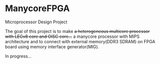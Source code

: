 # ManycoreFPGA
Microprocessor Design Project

The goal of this project is to make ~~a heterogeneous multicore processor with LEGv8 core and OISC core...~~ a manycore processor with MIPS architecture and to connect with external memory(DDR3 SDRAM) on FPGA board using memory interface generator(MIG).

In progress...

